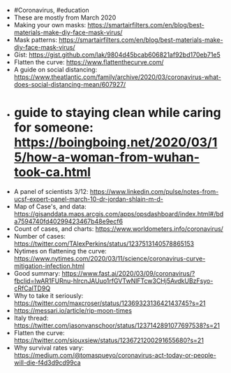 - #Coronavirus, #education
- These are mostly from March 2020
- Making your own masks: https://smartairfilters.com/en/blog/best-materials-make-diy-face-mask-virus/
- Mask patterns: https://smartairfilters.com/en/blog/best-materials-make-diy-face-mask-virus/
- Gist: https://gist.github.com/lak/9804d45bcab606821af92bd170eb71e5
- Flatten the curve: https://www.flattenthecurve.com/
- A guide on social distancing: https://www.theatlantic.com/family/archive/2020/03/coronavirus-what-does-social-distancing-mean/607927/
- # guide to staying clean while caring for someone: https://boingboing.net/2020/03/15/how-a-woman-from-wuhan-took-ca.html
- A panel of scientists 3/12: https://www.linkedin.com/pulse/notes-from-ucsf-expert-panel-march-10-dr-jordan-shlain-m-d-
- Map of Case's, and data: https://gisanddata.maps.arcgis.com/apps/opsdashboard/index.html#/bda7594740fd40299423467b48e9ecf6
- Count of cases, and charts: https://www.worldometers.info/coronavirus/
- Number of cases: https://twitter.com/TAlexPerkins/status/1237513140578865153
- Nytimes on flattening the curve: https://www.nytimes.com/2020/03/11/science/coronavirus-curve-mitigation-infection.html
- Good summary: https://www.fast.ai/2020/03/09/coronavirus/?fbclid=IwAR1FURnu-hlrcnJAUuo1rfGVTwNlFTcw3CHj5AvdkUBzFsyo-cRfCaITD9Q
- Why to take it seriously: https://twitter.com/maxcroser/status/1236932313642143745?s=21
- https://messari.io/article/rip-moon-times
- Italy thread: https://twitter.com/jasonvanschoor/status/1237142891077697538?s=21
- Flatten the curve: https://twitter.com/siouxsiew/status/1236721200291655680?s=21
- Why survival rates vary: https://medium.com/@tomaspueyo/coronavirus-act-today-or-people-will-die-f4d3d9cd99ca
